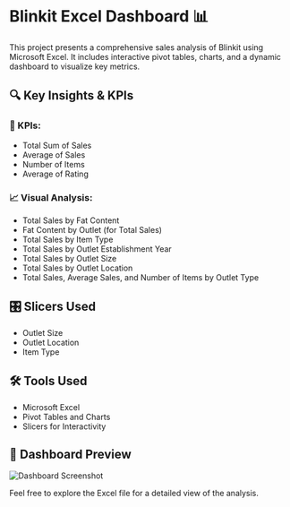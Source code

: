 # Blinkit Excel Dashboard 📊

This project presents a comprehensive sales analysis of Blinkit using Microsoft Excel. It includes interactive pivot tables, charts, and a dynamic dashboard to visualize key metrics.

## 🔍 Key Insights & KPIs

### 📌 KPIs:
- Total Sum of Sales
- Average of Sales
- Number of Items
- Average of Rating

### 📈 Visual Analysis:
- Total Sales by Fat Content
- Fat Content by Outlet (for Total Sales)
- Total Sales by Item Type
- Total Sales by Outlet Establishment Year
- Total Sales by Outlet Size
- Total Sales by Outlet Location
- Total Sales, Average Sales, and Number of Items by Outlet Type


## 🎛 Slicers Used
- Outlet Size
- Outlet Location
- Item Type


## 🛠 Tools Used

- Microsoft Excel
- Pivot Tables and Charts
- Slicers for Interactivity


## 📸 Dashboard Preview

![Dashboard Screenshot](screenshots/dashboard.png)


Feel free to explore the Excel file for a detailed view of the analysis.
